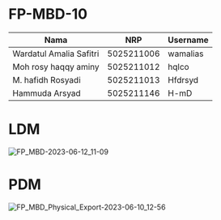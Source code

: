 # FP-MBD-10


| Nama                      | NRP           |Username      |
|---------------------------|---------------|--------------|
|Wardatul Amalia Safitri    |5025211006     |wamalias      |
|Moh rosy haqqy aminy       |5025211012     |hqlco         |
|M. hafidh Rosyadi          |5025211013     |Hfdrsyd       |
|Hammuda Arsyad             |5025211146     |H-mD          |

# LDM

![FP_MBD-2023-06-12_11-09](https://github.com/hqlco/FP-MBD-10/assets/111508713/e6397ef3-80e8-4321-820d-5b0a1ab3df4d)

# PDM
![FP_MBD_Physical_Export-2023-06-10_12-56](https://github.com/hqlco/FP-MBD-10/assets/92217730/181db183-75d1-4e9d-9a11-38dc6dd75ef7)

